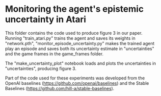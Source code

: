 # Monitoring the agent's epistemic uncertainty in Atari

This folder contains the code used to produce figure 3 in our paper. Running "train_atari.py" trains the agent and saves its weights in "network.pth", "monitor_episode_uncertainty.py" makes the trained agent play an episode and saves both its uncertainty estimate in "uncertainties" and the game frames in the game_frames folder.

The "make_uncertainty_plot" notebook loads and plots the uncertainties in "uncertainties", producing figure 3.

Part of the code used for these experiments was developed from the OpenAI baselines (https://github.com/openai/baselines) and the Stable Baselines (https://github.com/hill-a/stable-baselines).
